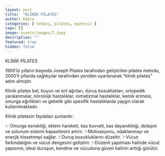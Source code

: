 ```yaml
---
layout: post
title:  "KLİNİK PİLATES"
author: Kübra
categories: [ tedavi, pilates, egzersiz ]
tags: []
image: assets/images/7.jepg
description: ""
featured: true
hidden: false
---
```

KLİNİK PİLATES

1900’lü yılların başında Joseph Pilates tarafından geliştirilen pilates metodu, 2000’li yıllarda sağlıkçılar tarafından yeniden uyarlanarak “klinik pilates” adını almıştır.

Klinik pilates bel, boyun ve sırt ağrıları, duruş bozuklukları, ortopedik yaralanmalar, nöroloijk hastalıklar, romatizmal hastalıklar, kemik erimesi, omurga eğrilikleri ve gebelik gibi spesifik hastalıklarda yaygın olarak kullanılmaktadır.

Klinik pilatesin faydaları şunlardır:

✨️ Omurga esnekliği, eklem hareketi, kas kuvveti, kas dayanıklılığı, dolaşım ve solunum sistemi kapasitesini artırır.
✨️Motivasyonu, odaklanmayı ve enerjik hissetmeyi sağlar.
✨️Duruş bozukluklarını düzeltir.
✨️Vücut farkındalığını ve vücut dengesini geliştirir.
✨️Düzenli yapılması halinde vücut yapısının, ideal duruşun, kendine ve vücuduna güven halinin arttığı görülür.


